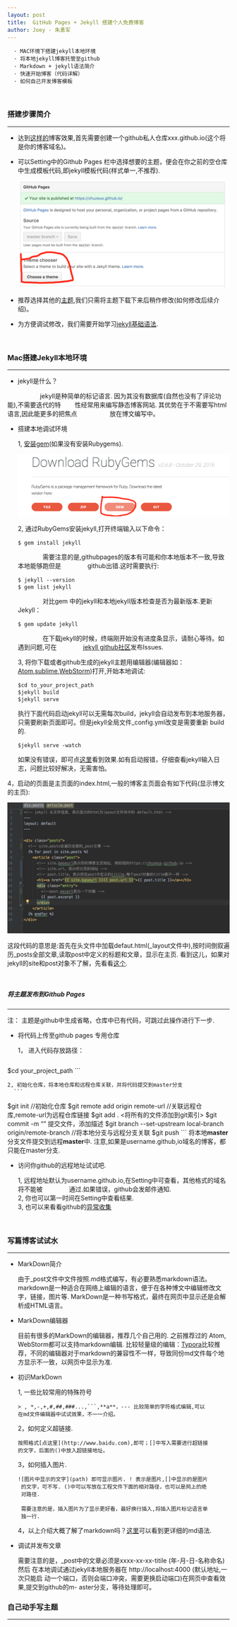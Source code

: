 ```yaml
---
layout: post
title:  GitHub Pages + Jekyll 搭建个人免费博客
author: Joey - 朱勇军
---
```


```
  · MAC环境下搭建jekyll本地环境
  · 将本地jekyll博客托管至github
  · Markdown + jekyll语法简介
  · 快速开始博客（代码详解）
  · 如何自己开发博客模板
```


&emsp;&emsp;&emsp;&emsp;
### 搭建步骤简介
 ------
 + 达到[这样的](https://zhuzeus.github.io)博客效果,首先需要创建一个github私人仓库xxx.github.io(这个将是你的博客域名)。
 
 + 可以Setting中的Github Pages 栏中选择想要的主题，便会在你之前的空仓库中生成模板代码,即jekyll模板代码(样式单一,不推荐).
 
   ![theme](/images/choose_theme.png)
   
 + 推荐选择其他的[主题](http://jekyllthemes.org/),我们只需将主题下载下来后稍作修改(如何修改后续介绍)。
 
 + 为方便调试修改，我们需要开始学习[jekyll基础语法](http://jekyllcn.com/docs/installation/ "jekyll中文网").
 
&emsp;&emsp;&emsp;&emsp;

### Mac搭建Jekyll本地环境
-------
 
 * jekyll是什么？

​     &emsp;&emsp;&emsp;&emsp;&emsp;jekyll是种简单的标记语言. 因为其没有数据库(自然也没有了评论功能),不需要迭代的特&#160; &#160; &#160; &#160;&#160;性经常用来编写静态博客网站. 其优势在于不需要写html语言,因此能更多的把焦点 &emsp;&emsp;&emsp;&emsp;&emsp;放在博文编写中。
 
 * 搭建本地调试环境
   
   1, [安装gem](https://rubygems.org/pages/download#formats)(如果没有安装Rubygems).
   
     ![theme](/images/rubygems.png)
   
   2, 通过RubyGems安装jekyll,打开终端输入以下命令：
   
      ```
   $ gem install jekyll
      ```
      &emsp;&emsp;&emsp;&emsp;需要注意的是,githubpages的版本有可能和你本地版本不一致,导致本地能够跑但是 &emsp;&emsp;&emsp;&emsp;github出错.这时需要执行:
      ```
   $ jekyll --version
   $ gem list jekyll
      ```
      &emsp;&emsp;&emsp;&emsp;对比gem 中的jekyll和本地jekyll版本检查是否为最新版本.更新Jekyll：
      ```
   $ gem update jekyll
      ```  
      &emsp;&emsp;&emsp;&emsp;在下载jekyll的时候，终端刚开始没有进度条显示，请耐心等待。如遇到问题,可在&emsp;&emsp;&emsp;&emsp;  [jekyll github社区](https://github.com/jekyll/jekyll/issues/new)发布Issues.
      
   3, 将你下载或者github生成的jekyll主题用编辑器(编辑器如：[Atom](https://atom.io/),[sublime](http://www.sublimetext.com/),[WebStorm](http://www.jetbrains.com/webstorm/))打开,开始本地调试:
      ```
    $cd to_your_project_path
    $jekyll build
    $jekyll serve
      ```
    执行下面代码启动jekyll可以无需每次build，jekyll会自动发布到本地服务器，只需要刷新页面即可。但是jekyll全局文件_config.yml改变是需要重新 build的.
      ```
    $jekyll serve -watch
      ```     
   如果没有错误，即可点[这里](http://localhost:4000)看到效果.如有启动报错，仔细查看jekyll输入日志，问题比较好解决，无需害怕。
      
  4，启动的页面是主页面的index.html,一般的博客主页面会有如下代码(显示博文的主页):
     
   ![theme](/images/code.png)
     
   这段代码的意思是:首先在头文件中加载defaut.html(_layout文件中),按时间倒叙遍历_posts全部文章,读取post中定义的标题和文章，显示在主页. 看到这儿，如果对jekyll的site和post对象不了解，先看看[这个](http://jekyllcn.com/docs/variables/).
   
   
 &emsp;&emsp;&emsp;&emsp;
 
##### 将主题发布到Github Pages
------
   
   注： 主题是github中生成省略，仓库中已有代码，可跳过此操作进行下一步.
  
  * 将代码上传至github pages 专用仓库
  
    1， 进入代码存放路径：
     ```
  $cd your_project_path
     ``` 
   
    2, 初始化仓库，将本地仓库和远程仓库关联，并将代码提交到master分支
      ```
  $git init //初始化仓库
  $git remote add origin remote-url //关联远程仓库,remote-url为远程仓库链接
  $git add . <将所有的文件添加到git索引>
  $git commit -m “” 提交文件，添加描述
  $git branch --set-upstream local-branch origin/remote-branch //将本地分支与远程分支关联
  $git push
      ```
   将本地**master**分支文件提交到远程**master**中. 注意,如果是username.github,io域名的博客，都只能在master分支.
  
  * 访问你github的远程地址试试吧.
   
    1, 远程地址默认为username.github.io,在Setting中可查看，其他格式的域名将不能被 &emsp;&emsp;&emsp;&emsp;通过.如果错误，github会发邮件通知.<br>
    2, 你也可以第一时间在Setting中查看结果.<br>
    3, 也可以来看看github的[异常收集](https://help.github.com/articles/troubleshooting-github-pages-builds/)
    
&emsp;&emsp;&emsp;&emsp;
   
### 写篇博客试试水
-----
  
   * MarkDown简介
     
      由于_post文件中文件按照.md格式编写，有必要熟悉markdown语法。markdown是一种适合在网络上编辑的语言，便于在各种博文中编辑修改文字，链接，图片等. MarkDown是一种书写格式，最终在网页中显示还是会解析成HTML语言。
     
   * MarkDown编辑器
     
     目前有很多的MarkDown的编辑器，推荐几个自己用的. 之前推荐过的 Atom, WebStorm都可以支持markdown编辑. 比较轻量级的编辑：[Typora](http://www.typora.io/)比较推荐，不同的编辑器对于markdown的兼容性不一样，导致同份md文件每个地方显示不一致，以网页中显示为准.
     
   * 初识MarkDown
     
      1, 一些比较常用的特殊符号
       
         > , *,-,+,#,##,###...,```,**a**，--- 比较简单的字符格式编辑,可以
         在md文件编辑器中试试效果，不一一介绍。
       
      2，如何定义超链接.
        
         按照格式[点这里](http://www.baidu.com),即可；[]中写入需要进行超链接
         的文字，后面的()中放入超链接地址。
        
      3，如何插入图片.
         
         ![图片中显示的文字](path) 即可显示图片. ! 表示是图片,[]中显示的是图片
          的文字，可不写. ()中可以写放在工程文件下面的相对路径，也可以是网上的绝
          对路径.
         
          需要注意的是，插入图片为了显示更好看，最好换行插入,将插入图片标记语言单
          独一行.
       
      4，以上介绍大概了解了markdown吗？[这里](http://www.appinn.com/markdown/#blockquote)可以看到更详细的md语法.  
   
   
   * 调试并发布文章
        
       需要注意的是，_post中的文章必须是xxxx-xx-xx-titile (年-月-日-名称命名) 然后
       在本地调试通过jekyll本地服务器在 http://localhost:4000 (默认地址,一次只能启
       动一个端口，否则会端口冲突，需要更换启动端口)在网页中查看效果,提交到github的m-
       aster分支，等待处理即可。
         
     
### 自己动手写主题
------    
      
    
